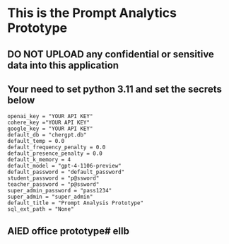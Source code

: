 # This is the Prompt Analytics Prototype
## DO NOT UPLOAD any confidential or sensitive data into this application

## Your need to set python 3.11 and set the secrets below
```
openai_key = "YOUR API KEY"
cohere_key ="YOUR API KEY"
google_key = "YOUR API KEY"
default_db = "chergpt.db"
default_temp = 0.0
default_frequency_penalty = 0.0
default_presence_penalty = 0.0
default_k_memory = 4
default_model = "gpt-4-1106-preview"
default_password = "default_password"
student_password = "p@ssword"
teacher_password = "p@ssword"
super_admin_password = "pass1234"
super_admin = "super_admin"
default_title = "Prompt Analysis Prototype"
sql_ext_path = "None"
```

## AIED office prototype# ellb
